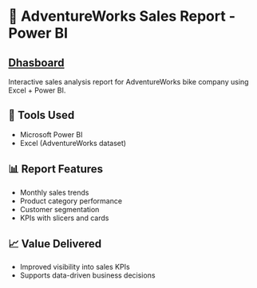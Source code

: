 # 🚴 AdventureWorks Sales Report - Power BI

## [Dhasboard](https://app.powerbi.com/view?r=eyJrIjoiY2I5OGU3MTUtNWVkNi00MjQ1LTgxN2ItNjYxM2E2ZDliNWRkIiwidCI6IjA3YzJjY2MxLTZlZTYtNDdhZi05ZTg3LTYyZDI1Yjk0M2UxNiJ9)


Interactive sales analysis report for AdventureWorks bike company using Excel + Power BI.

## 🔧 Tools Used
- Microsoft Power BI
- Excel (AdventureWorks dataset)

## 📊 Report Features
- Monthly sales trends
- Product category performance
- Customer segmentation
- KPIs with slicers and cards

## 📈 Value Delivered
- Improved visibility into sales KPIs
- Supports data-driven business decisions



